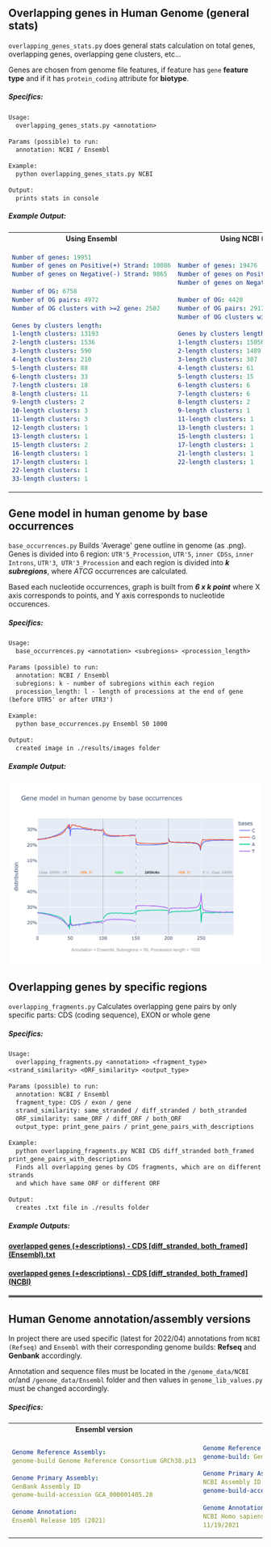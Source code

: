  

## Overlapping genes in Human Genome (general stats)
`overlapping_genes_stats.py` does general stats calculation on total genes, overlapping genes, overlapping gene clusters, etc... 

Genes are chosen from genome file features, if feature has `gene` **feature type** and if it has `protein_coding` attribute for **biotype**.

##### _Specifics:_
```text
Usage:
  overlapping_genes_stats.py <annotation>

Params (possible) to run:
  annotation: NCBI / Ensembl

Example:
  python overlapping_genes_stats.py NCBI

Output:
  prints stats in console
```
##### _Example Output:_
 
<table>
<tr>
<th> Using Ensembl </th>
<th> Using NCBI (Refseq) </th>
</tr>
<tr>
<td> 

```yaml
Number of genes: 19951
Number of genes on Positive(+) Strand: 10086
Number of genes on Negative(-) Strand: 9865

Number of OG: 6758
Number of OG pairs: 4972
Number of OG clusters with >=2 gene: 2502

Genes by clusters length:
1-length clusters: 13193
2-length clusters: 1536
3-length clusters: 590
4-length clusters: 210
5-length clusters: 88
6-length clusters: 33
7-length clusters: 18
8-length clusters: 11
9-length clusters: 2
10-length clusters: 3
11-length clusters: 3
12-length clusters: 1
13-length clusters: 1
15-length clusters: 2
16-length clusters: 1
17-length clusters: 1
22-length clusters: 1
33-length clusters: 1 
```
</td>
<td>

```yaml
Number of genes: 19476
Number of genes on Positive(+) Strand: 9852
Number of genes on Negative(-) Strand: 9624

Number of OG: 4420
Number of OG pairs: 2917
Number of OG clusters with >=2 gene: 1893

Genes by clusters length:
1-length clusters: 15056
2-length clusters: 1489
3-length clusters: 307
4-length clusters: 61
5-length clusters: 15
6-length clusters: 6
7-length clusters: 6
8-length clusters: 2
9-length clusters: 1
11-length clusters: 1
13-length clusters: 1
15-length clusters: 1
17-length clusters: 1
21-length clusters: 1
22-length clusters: 1



```

</td>
</tr>
</table>
 
## Gene model in human genome by base occurrences 
 `base_occurrences.py` Builds 'Average' gene outline in genome (as .png).
  Genes is divided into 6 region: `UTR'5_Procession`, `UTR'5`, `inner CDSs`, `inner Introns`, `UTR'3`,` UTR'3_Procession`
  and each region is divided into _**k subregions**_, where _ATCG_ occurrences are calculated.
  
Based each nucleotide occurrences, graph is built from _**6 x k point**_
  where X axis corresponds to points, and Y axis corresponds  to nucleotide occurences.
##### _Specifics:_
```text 
Usage:
  base_occurrences.py <annotation> <subregions> <procession_length>

Params (possible) to run:
  annotation: NCBI / Ensembl
  subregions: k - number of subregions within each region
  procession_length: l - length of processions at the end of gene (before UTR5' or after UTR3')

Example:
  python base_occurrences.py Ensembl 50 1000

Output:
  created image in ./results/images folder

```
##### _Example Output:_

![](results/images/average%20gene%20(Ensembl%2C%20k%3D50%2C%20procc%3D1000).png)
 
## Overlapping genes by specific regions 
 `overlapping_fragments.py`  Calculates overlapping gene pairs by
  only specific parts: CDS (coding sequence), EXON or whole gene
##### _Specifics:_
```text 
Usage:
  overlapping_fragments.py <annotation> <fragment_type> <strand_similarity> <ORF_similarity> <output_type>

Params (possible) to run:
  annotation: NCBI / Ensembl
  fragment_type: CDS / exon / gene
  strand_similarity: same_stranded / diff_stranded / both_stranded
  ORF_similarity: same_ORF / diff_ORF / both_ORF
  output_type: print_gene_pairs / print_gene_pairs_with_descriptions

Example:
  python overlapping_fragments.py NCBI CDS diff_stranded both_framed print_gene_pairs_with_descriptions
  Finds all overlapping genes by CDS fragments, which are on different strands
  and which have same ORF or different ORF

Output:
  creates .txt file in ./results folder
```
##### _Example Outputs:_
#### [overlapped genes (+descriptions) - CDS [diff_stranded, both_framed] (Ensembl).txt](/results/overlapped%20genes%20(+descriptions)%20-%20CDS%20[diff_stranded,%20both_framed]%20(Ensembl).txt)
#### [overlapped genes (+descriptions) - CDS [diff_stranded, both_framed] (NCBI)](/results/overlapped%20genes%20(+descriptions)%20-%20CDS%20[diff_stranded,%20both_framed]%20(NCBI).txt) 


<hr style="border:2px solid gray"> </hr>

## Human Genome annotation/assembly versions
In project there are used specific (latest for 2022/04) annotations from 
`NCBI (Refseq)` and `Ensembl` with their corresponding genome builds: **Refseq** and **Genbank** accordingly.

Annotation and sequence files must be located in the `/genome_data/NCBI` or/and `/genome_data/Ensembl` folder and then 
values in `genome_lib_values.py` must be changed accordingly. 
##### _Specifics:_
 

<table>
<tr>
<th> Ensembl version  </th>
<th> NCBI (Refseq) versuib </th>
</tr>
<tr>
<td> 

```yaml
Genome Reference Assembly:
genome-build Genome Reference Consortium GRCh38.p13

Genome Primary Assembly:
GenBank Assembly ID 
genome-build-accession GCA_000001405.28  

Genome Annotation:
Ensembl Release 105 (2021)
```
</td>
<td>
 

```yaml 
Genome Reference Assembly: 
genome-build: Genome Reference Consortium GRCh38.p13

Genome Primary Assembly:
NCBI Assembly ID 
genome-build-accession: GCF_000001405.39

Genome Annotation:
NCBI Homo sapiens Updated Annotation Release 109.20211119 
11/19/2021
```
 

</td>
</tr>
</table>